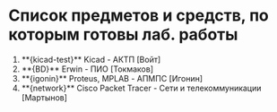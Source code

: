# Список предметов и средств, по которым готовы лаб. работы
<ol>
	<li>**{kicad-test}** Kicad - АКТП [Войт]</li>
	<li>**{BD}** Erwin - ПИО [Токмаков]</li>
	<li>**{igonin}** Proteus, MPLAB - АПМПС [Игонин]</li>
	<li>**{network}** Cisco Packet Tracer - Сети и телекоммуникации [Мартынов]</li>
</ol>